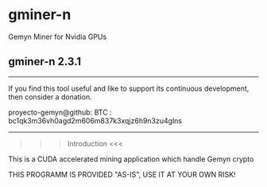 # gminer-n
Gemyn Miner for Nvidia GPUs

gminer-n 2.3.1                     
---------------------------------------------------------------

***************************************************************
If you find this tool useful and like to support its continuous
          development, then consider a donation.

proyecto-gemyn@github:
  BTC  : bc1qk3m36vh0agd2m606m837k3xqjz6h9n3zu4glns


***************************************************************

>>> Introduction <<<

This is a CUDA accelerated mining application which handle Gemyn crypto

THIS PROGRAMM IS PROVIDED "AS-IS", USE IT AT YOUR OWN RISK!
